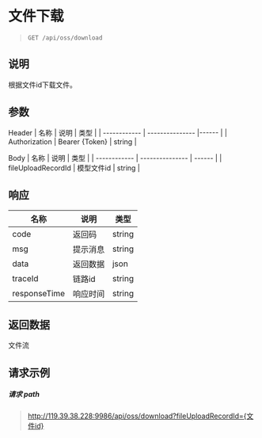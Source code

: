 # 文件下载

> ```url
> GET /api/oss/download
> ```

## 说明

根据文件id下载文件。

## 参数
Header
| 名称         | 说明     | 类型   |
| ------------ | --------------- |------  |
| Authorization     | Bearer {Token}    | string |

Body
| 名称         | 说明     | 类型   |
| ------------ | --------------- | ------ |
| fileUploadRecordId     | 模型文件id   | string |



## 响应

| 名称         | 说明     | 类型   |
| ------------ | -------- | ------ |
| code         | 返回码   | string |
| msg          | 提示消息 | string |
| data         | 返回数据 | json   |
| traceId      | 链路id   | string |
| responseTime | 响应时间 | string |

## 返回数据

文件流

## 请求示例

##### 请求 path

> http://119.39.38.228:9986/api/oss/download?fileUploadRecordId={文件id}

